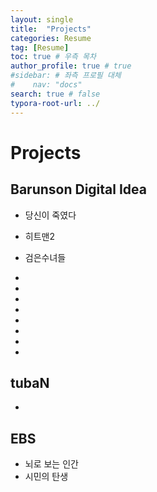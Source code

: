 ```yaml
---
layout: single
title:  "Projects"
categories: Resume
tag: [Resume]
toc: true # 우측 목차
author_profile: true # true
#sidebar: # 좌측 프로필 대체
#    nav: "docs"
search: true # false
typora-root-url: ../
---
```




# Projects

## Barunson Digital Idea

- 당신이 죽였다

- 히트맨2

- 검은수녀들

- [베이비몬스터 - forever]: https://www.youtube.com/watch?v=eJCHKjt0MPw

- [수사반장 1958]: https://www.disneyplus.com/ko-kr/series/chief-detective-1958/3hOgAEZyPKl8?distributionPartner=google

- [댓글부대]: https://www.netflix.com/title/81777970

- [별들에게 물어봐]: https://www.netflix.com/kr/title/81970550

- [하이재킹]: https://www.disneyplus.com/ko-kr/movies/hijack-1971/4HVhLOFSK0vO

- [무인도의 디바]: https://www.netflix.com/kr/title/81701128

- [힘쎈여자 강남순]: https://www.netflix.com/kr/title/81697981

- [악귀]: https://www.disneyplus.com/ko-kr/series/revenant/1lq84TkztzHz

  





## tubaN

- [Larva Family]: https://www.netflix.com/title/81313783





## EBS

- 뇌로 보는 인간
- 시민의 탄생